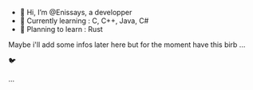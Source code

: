 - 👋 Hi, I’m @Enissays, a developper
- 🌱 Currently learning : C, C++, Java, C#
- 👀 Planning to learn : Rust

Maybe i'll add some infos later here
but for the moment
have this birb
...


🐦


...
